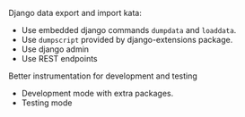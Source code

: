 


Django data export and import kata:
   * Use embedded django commands `dumpdata` and `loaddata`.
   * Use `dumpscript` provided by django-extensions package.
   * Use django admin
   * Use REST endpoints

Better instrumentation for development and testing
   * Development mode with extra packages.
   * Testing mode
